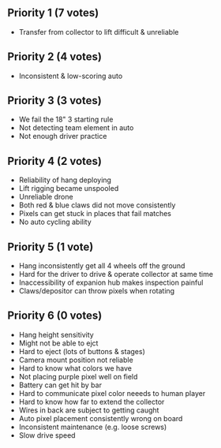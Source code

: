 ## Priority 1 (7 votes)

- Transfer from collector to lift difficult & unreliable

## Priority 2 (4 votes)

- Inconsistent & low-scoring auto 


## Priority 3 (3 votes)

- We fail the 18" 3 starting rule 
- Not detecting team element in auto 
- Not enough driver practice 

## Priority 4 (2 votes)

- Reliability of hang deploying 
- Lift rigging became unspooled 
- Unreliable drone
- Both red & blue claws did not move consistently
- Pixels can get stuck in places that fail matches
- No auto cycling ability

## Priority 5 (1 vote)

- Hang inconsistently get all 4 wheels off the ground 
- Hard for the driver to drive & operate collector at same time 
- Inaccessibility of expanion hub makes inspection painful 
- Claws/depositor can throw pixels when rotating 


## Priority 6 (0 votes)

- Hang height sensitivity 
- Might not be able to ejct
- Hard to eject (lots of buttons & stages)
- Camera mount position not reliable
- Hard to know what colors we have
- Not placing purple pixel well on field
- Battery can get hit by bar
- Hard to communicate pixel color neeeds to human player
- Hard to know how far to extend the collector
- Wires in back are subject to getting caught
- Auto pixel placement consistently wrong on board
- Inconsistent maintenance (e.g. loose screws)
- Slow drive speed
